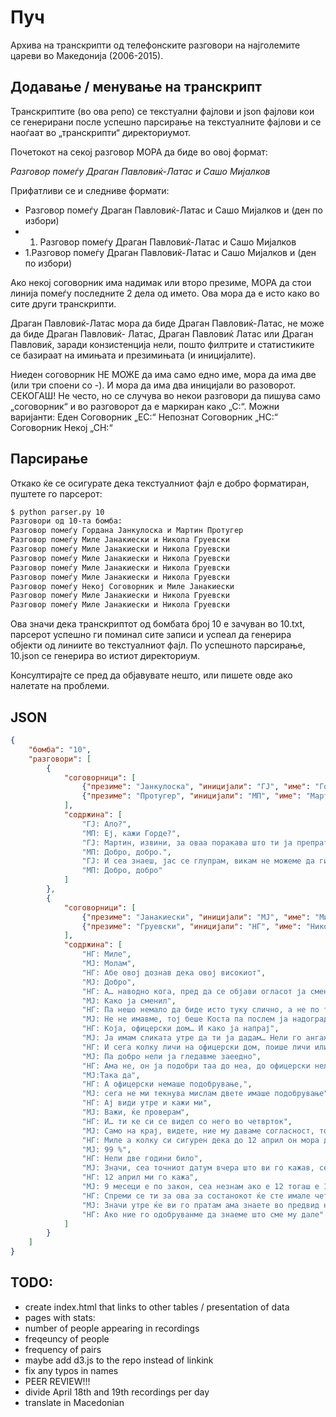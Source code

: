 Пуч
===

Архива на транскрипти од телефонските разговори на најголемите цареви
во Македонија (2006-2015).

Додавање / менување на транскрипт
---------------------------------

Транскриптите (во ова репо) се текстуални фајлови и json фајлови кои
се генерирани после успешно парсирање на текстуалните фајлови и се
наоѓаат во „транскрипти“ директориумот.

Почетокот на секој разговор МОРА да биде во овој формат:

*Разговор помеѓу Драган Павловиќ-Латас и Сашо Мијалков*

Прифатливи се и следниве формати:
* Разговор помеѓу Драган Павловиќ-Латас и Сашо Мијалков и (ден по избори)
* 1. Разговор помеѓу Драган Павловиќ-Латас и Сашо Мијалков
* 1.Разговор помеѓу Драган Павловиќ-Латас и Сашо Мијалков и (ден по избори)

Ако некој соговорник има надимак или второ презиме, МОРА да стои линија
помеѓу последните 2 дела од името. Ова мора да е исто како во сите други
транскрипти.

Драган Павловиќ-Латас мора да биде Драган Павловиќ-Латас, не може да
биде Драган Павловиќ- Латас, Драган Павловиќ Латас или Драган Павловиќ,
заради конзистенција нели, пошто филтрите и статистиките се базираат на
имињата и презимињата (и иницијалите).

Ниеден соговорник НЕ МОЖЕ да има само едно име, мора да има две (или
три споени со -).
И мора да има два иницијали во разоворот. СЕКОГАШ!
Не често, но се случува во некои разговори да пишува само „соговорник“
и во разговорот да е маркиран како „С:“. Можни варијанти:
Еден Соговорник „ЕС:“
Непознат Соговорник „НС:“
Соговорник Некој „СН:“


Парсирање
---------

Откако ќе се осигурате дека текстуалниот фајл е добро форматиран,
пуштете го парсерот:

```sh
$ python parser.py 10
Разговори од 10-та бомба:
Разговор помеѓу Гордана Јанкулоска и Мартин Протугер
Разговор помеѓу Миле Јанакиески и Никола Груевски
Разговор помеѓу Миле Јанакиески и Никола Груевски
Разговор помеѓу Миле Јанакиески и Никола Груевски
Разговор помеѓу Миле Јанакиески и Никола Груевски
Разговор помеѓу Миле Јанакиески и Никола Груевски
Разговор помеѓу Некој Соговорник и Миле Јанакиески
Разговор помеѓу Миле Јанакиески и Никола Груевски
Разговор помеѓу Миле Јанакиески и Никола Груевски
```

Ова значи дека транскриптот од бомбата број 10 е зачуван во 10.txt,
парсерот успешно ги поминал сите записи и успеал да генерира објекти
од линиите во текстуалниот фајл.
По успешното парсирање, 10.json се генерира во истиот директориум.

Консултирајте се пред да објавувате нешто, или пишете овде ако налетате
на проблеми.

JSON
----

```json
{
    "бомба": "10",
    "разговори": [
        {
            "соговорници": [
                {"презиме": "Јанкулоска", "иницијали": "ГЈ", "име": "Гордана"},
                {"презиме": "Протугер", "иницијали": "МП", "име": "Мартин"}
            ],
            "содржина": [
                "ГЈ: Ало?",
                "МП: Еј, кажи Горде?",
                "ГЈ: Мартин, извини, за оваа поракава што ти ја препратив, за да сме поефикасни. Дај некако на нашиве да им се каже да не се глупираат со штабовиве. Наши од УМС кршат штабови на Љубе.",
                "МП: Добро, добро.",
                "ГЈ: И сеа знаеш, јас се глупрам, викам не можеме да ги најдеме, а у Центар Даме е, знаеш, Даме Мирчевски.",
                "МП: Добро, добро"
            ]
        },
        {
            "соговорници": [
                {"презиме": "Јанакиески", "иницијали": "МЈ", "име": "Миле"},
                {"презиме": "Груевски", "иницијали": "НГ", "име": "Никола"}
            ],
            "содржина": [
                "НГ: Миле",
                "MJ: Молам",
                "НГ: Абе овој дознав дека овој високиот",
                "MJ: Добро",
                "НГ: А… наводно кога, пред да се објави огласот ја сменил сликата на тоа како треба да изгледа офицерски дом и тоа до него",
                "MJ: Како ја сменил",
                "НГ: Па нешо немало да биде исто туку слично, а не по таа слика што ни е Коста Мазгалоски шо ја напрај",
                "MJ: Не не имавме, тој беше Коста па послем ја надогради тој другиот",
                "НГ: Која, офицерски дом… И како ја напрај",
                "MJ: Ја имам сликата утре да ти ја дадам… Нели го ангажиравме дополнителнио тука тој беше сместен му плаќавме тоа",
                "НГ: И сега колку личи на офицерски дом, поише личи или помалку",
                "MJ: Па добро нели ја гледавме заеедно",
                "НГ: Ама не, он ја подобри таа до неа, до офицерски нели две продадовме, таа едната ја направи коста а овој ја подобри",
                "MJ:Така да",
                "НГ: А офицерски немаше подобрување,",
                "MJ: сега не ми текнува мислам двете имаше подобрување",
                "НГ: Ај види утре и кажи ми",
                "MJ: Важи, ќе проверам",
                "НГ: И… ти ке си се видел со него во четврток",
                "MJ: Само на крај, видете, ние му даваме согласност, тоа беше само нацрт крајниот дизајн ние го одобруваме",
                "НГ: Миле а колку си сигурен дека до 12 април он мора да извади за офицерски дом, овој човекот шо го купи мора да извади одобрение.",
                "MJ: 99 %",
                "НГ: Нели две години било",
                "MJ: Значи, сеа точниот датум вчера што ви го кажав, сеа немам пред мене… незнам кој беше даутумот",
                "НГ: 12 април ми го кажа",
                "MJ: 9 месеци е по закон, сеа незнам ако е 12 тогаш е 12",
                "НГ: Спреми се ти за ова за состанокот ќе сте имале четврток состанок, расчистете го тоа со датумот и прати ми утре слика да го видам тоа, ја мислам дек он на офицерски не меневаше,туку менуваше само на таа до офицеррски и за таа ние го замоливме да менува пошто беше грда , а оваа на офицерски уопше не се сеќавам дека менувал нешто",
                "MJ: Значи утре ќе ви го пратам ама знаете во предвид на крајот ние го одбруваме",
                "НГ: Ако ние го одобруванме да знаеме што сме му дале"
            ]
        }
    ]
}
```

TODO:
-----
- create index.html that links to other tables / presentation of data
- pages with stats:
- number of people appearing in recordings
- freqeuncy of people
- frequency of pairs
- maybe add d3.js to the repo instead of linkink
- fix any typos in names
- PEER REVIEW!!!
- divide April 18th and 19th recordings per day
- translate in Macedonian
